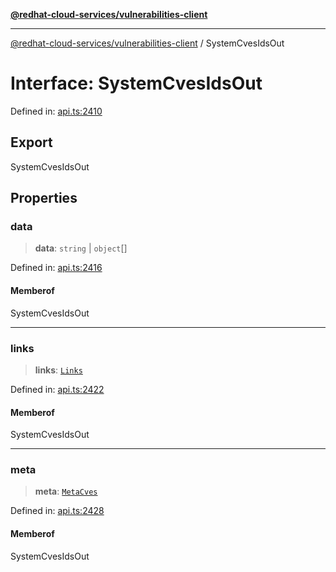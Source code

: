 [**@redhat-cloud-services/vulnerabilities-client**](../README.md)

***

[@redhat-cloud-services/vulnerabilities-client](../globals.md) / SystemCvesIdsOut

# Interface: SystemCvesIdsOut

Defined in: [api.ts:2410](https://github.com/charlesmulder/javascript-clients/blob/main/packages/vulnerabilities/api.ts#L2410)

## Export

SystemCvesIdsOut

## Properties

### data

> **data**: `string` \| `object`[]

Defined in: [api.ts:2416](https://github.com/charlesmulder/javascript-clients/blob/main/packages/vulnerabilities/api.ts#L2416)

#### Memberof

SystemCvesIdsOut

***

### links

> **links**: [`Links`](Links.md)

Defined in: [api.ts:2422](https://github.com/charlesmulder/javascript-clients/blob/main/packages/vulnerabilities/api.ts#L2422)

#### Memberof

SystemCvesIdsOut

***

### meta

> **meta**: [`MetaCves`](MetaCves.md)

Defined in: [api.ts:2428](https://github.com/charlesmulder/javascript-clients/blob/main/packages/vulnerabilities/api.ts#L2428)

#### Memberof

SystemCvesIdsOut
